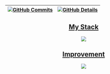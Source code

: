 



  

  
 | [![GitHub Commits](http://github-profile-summary-cards.vercel.app/api/cards/productive-time?username=isaac545454&theme=dracula&utcOffset=-3)](https://github.com/vn7n24fzkq/github-profile-summary-cards) | [![GitHub Details](http://github-profile-summary-cards.vercel.app/api/cards/profile-details?username=chariot27&theme=dracula)](https://github.com/vn7n24fzkq/github-profile-summary-cards) |  
 | ----------- | ----------- |


 
  <div align="center" >
<a href="https://skillicons.dev"   >
  <h2>My Stack</h2>
  <img src="https://skillicons.dev/icons?i=java,spring,mysql" />
  
  <h2>Improvement</h2>
  <img src="https://skillicons.dev/icons?i=cs,dotnet,c" />
  
</a>
  <br />

  </div>

 

 






 
  
  

  


